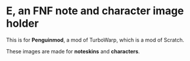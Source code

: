 # E, an FNF note and character image holder

This is for **Penguinmod**, a mod of TurboWarp, which is a mod of Scratch.

These images are made for **noteskins** and **characters**.
